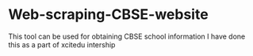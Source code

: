 # Web-scraping-CBSE-website
This tool can be used for obtaining CBSE school information
I have done this as a part of xcitedu intership

